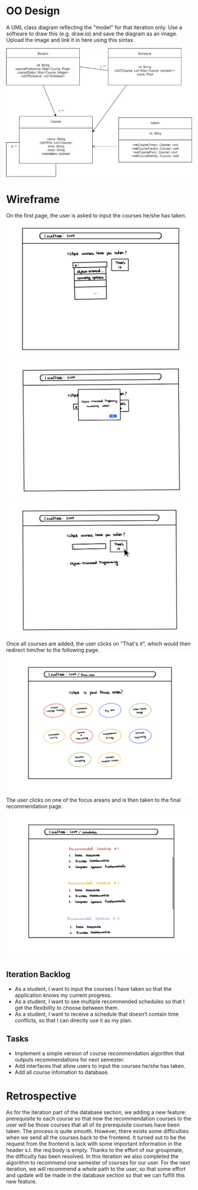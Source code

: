 # OO Design

A UML class diagram reflecting the "model" for that iteration only.
Use a software to draw this (e.g. draw.io) and save the diagram as an image.
Upload the image and link it in here using this sintax.


![](oose.jpg)


# Wireframe

On the first page, the user is asked to input the courses he/she has taken. 
![](it2_p1v1.jpg)
![](it2_p1v2.jpg)
![](it2_p1v3.jpg)
Once all courses are added, the user clicks on "That's it", which would then redirect him/her to the following page. 
![](it2_p2.jpg)
The user clicks on one of the focus areans and is then taken to the final recommendation page.   
![](it2_p3.jpg)


## Iteration Backlog
- As a student, I want to input the courses I have taken so that the application knows my current progress.
- As a student, I want to see multiple recommended schedules so that I get the flexibility to choose between them. 
- As a student, I want to receive a schedule that doesn’t contain time conflicts, so that I can directly use it as my plan.

## Tasks
- Implement a simple version of course recommendation algorithm that outputs recommendations for next semester.
- Add interfaces that allow users to input the courses he/she has taken.
- Add all course infomation to database.

# Retrospective


As for the iteration part of the database section, we adding a new feature: prerequisite to each course so that now the recommendation courses to the user will be those courses that all of its prerequisite courses have been taken. The process is quite smooth. However, there exists some difficulties when we send all the courses back to the frontend. It turned out to be the request from the frontend is lack with some important information in the header s.t. the req.body is empty. Thanks to the effort of our groupmate, the difficulty has been resolved. In this iteration we also completed the algorithm to recommend one semester of courses for our user. For the next iteration, we will recommend a whole path to the user, so that some effort and update will be made in the database section so that we can fulfill this new feature.

